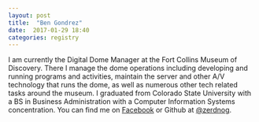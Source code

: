 ```yaml
---
layout: post
title:  "Ben Gondrez"
date:  2017-01-29 18:40
categories: registry
---
```


I am currently the Digital Dome Manager at the Fort Collins Museum of Discovery. There I manage the dome operations including developing and running programs and activities, maintain the server and other A/V technology that runs the dome, as well as numerous other tech related tasks around the museum. I graduated from Colorado State University with a BS in Business Administration with a Computer Information Systems concentration. You can find me on <a href="https://www.facebook.com/ben.gondrez.7">Facebook</a> or Github at <a href="https://github.com/zerdnog">@zerdnog</a>.
